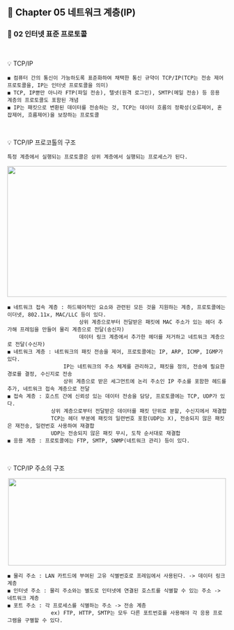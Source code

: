 ## 📕 Chapter 05 네트워크 계층(IP)
### 📙 02 인터넷 표준 프로토콜
</br>

💡 TCP/IP

    ◼️ 컴퓨터 간의 통신이 가능하도록 표준화하여 채택한 통신 규약이 TCP/IP(TCP는 전송 제어 프로토콜을, IP는 인터넷 프로토콜을 의미)
    ◼️ TCP, IP뿐만 아니라 FTP(파일 전송), 텔넷(원격 로그인), SMTP(메일 전송) 등 응용 계층의 프로토콜도 포함된 개념
    ◼️ IP는 패킷으로 변환된 데이터를 전송하는 것, TCP는 데이터 흐름의 정확성(오류제어, 혼잡제어, 흐름제어)을 보장하는 프로토콜
</br>

💡 TCP/IP 프로코톨의 구조

    특정 계층에서 실행되는 프로토콜은 상위 계층에서 실행되는 프로세스가 된다. 
    
<p align="center"><img src="https://user-images.githubusercontent.com/45066381/138808932-8001efb4-01e2-4a6f-b99e-7e9828138bbd.png" width="600" height="300"/></p>

    ◼️ 네트워크 접속 계층 : 하드웨어적인 요소와 관련된 모든 것을 지원하는 계층, 프로토콜에는 이더넷, 802.11x, MAC/LLC 등이 있다.
                           상위 계층으로부터 전달받은 패킷에 MAC 주소가 있는 헤더 추가해 프레임을 만들어 물리 계층으로 전달(송신자)
                           데이터 링크 계층에서 추가한 헤더를 저거하고 네트워크 계층으로 전달(수신자)
    ◼️ 네트워크 계층 : 네트워크의 패킷 전송을 제어, 프로토콜에는 IP, ARP, ICMP, IGMP가 있다.
                      IP는 네트워크의 주소 체계를 관리하고, 패킷을 정의, 전송에 필요한 경로를 결정, 수신지로 전송
                      상위 계층으로 받은 세그먼트에 논리 주소인 IP 주소를 포함한 헤드를 추가, 네트워크 접속 계층으로 전달
    ◼️ 접속 계층 : 호스트 간에 신뢰성 있는 데이터 전송을 담당, 프로토콜에는 TCP, UDP가 있다.
                  상위 계층으로부터 전달받은 데이터를 패킷 단위로 분할, 수신지에서 재결합
                  TCP는 헤더 부분에 패킷의 일련번호 포함(UDP는 X), 전송되지 않은 패킷은 재전송, 일련번호 사용하여 재결합
                  UDP는 전송되지 않은 패킷 무시, 도착 순서대로 재결합
    ◼️ 응용 계층 : 프로토콜에는 FTP, SMTP, SNMP(네트워크 관리) 등이 있다.               
</br>

💡 TCP/IP 주소의 구조
<p align="center"><img src="https://user-images.githubusercontent.com/45066381/138810122-141bb557-78f1-4ab3-a579-32378c43e610.jpg" width="500" height="200"/></p>
    
    ◼️ 물리 주소 : LAN 카트드에 부여된 고유 식별번호로 프레임에서 사용된다. -> 데이터 링크 계층
    ◼️ 인터넷 주소 : 물리 주소와는 별도로 인터넷에 연결된 호스트를 식별할 수 있는 주소 -> 네트워크 계층
    ◼️ 포트 주소 : 각 프로세스를 식별하는 주소 -> 전송 계층
                  ex) FTP, HTTP, SMTP는 모두 다른 포트번호를 사용해야 각 응용 프로그램을 구별할 수 있다.
